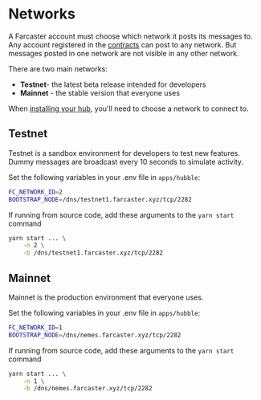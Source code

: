 # Networks

A Farcaster account must choose which network it posts its messages to. Any account registered in the [contracts](../learn/architecture/contracts.md) can post to any network. But messages posted in one network are not visible in any other network.

There are two main networks:

- **Testnet**- the latest beta release intended for developers
- **Mainnet** - the stable version that everyone uses

When [installing your hub](./install.md), you'll need to choose a network to connect to.

## Testnet

Testnet is a sandbox environment for developers to test new features. Dummy messages are broadcast every 10 seconds to simulate activity.

Set the following variables in your .env file in `apps/hubble`:

```sh
FC_NETWORK_ID=2
BOOTSTRAP_NODE=/dns/testnet1.farcaster.xyz/tcp/2282
```

If running from source code, add these arguments to the `yarn start` command

```sh
yarn start ... \
    -n 2 \
    -b /dns/testnet1.farcaster.xyz/tcp/2282
```

## Mainnet

Mainnet is the production environment that everyone uses.

Set the following variables in your .env file in `apps/hubble`:

```sh
FC_NETWORK_ID=1
BOOTSTRAP_NODE=/dns/nemes.farcaster.xyz/tcp/2282
```

If running from source code, add these arguments to the `yarn start` command

```sh
yarn start ... \
    -n 1 \
    -b /dns/nemes.farcaster.xyz/tcp/2282
```

